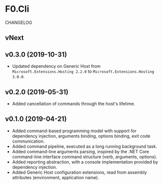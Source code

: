 # F0.Cli
CHANGELOG

## vNext

## v0.3.0 (2019-10-31)
- Updated dependency on Generic Host from `Microsoft.Extensions.Hosting 2.2.0` to `Microsoft.Extensions.Hosting 3.0.0`.

## v0.2.0 (2019-05-31)
- Added cancellation of commands through the host's lifetime.

## v0.1.0 (2019-04-21)
- Added command-based programming model with support for dependency injection, arguments binding, options binding, exit code communication.
- Added command pipeline, executed as a long running background task.
- Added command-line arguments parsing, inspired by the .NET Core command-line interface command structure (verb, arguments, options).
- Added reporting abstraction, with a console implementation provided by dependency injection.
- Added Generic Host configuration extensions, read from assembly attributes (environment, application name).
